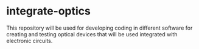 # integrate-optics
This repository will be used for developing coding in different software for creating and testing optical devices that will be used integrated with electronic circuits.
